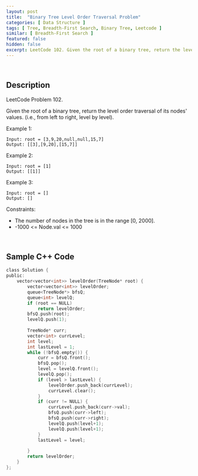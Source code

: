 ```yaml
---
layout: post
title:  "Binary Tree Level Order Traversal Problem"
categories: [ Data Structure ]
tags: [ Tree, Breadth-First Search, Binary Tree, Leetcode ]
similar: [ Breadth-First Search ]
featured: false
hidden: false
excerpt: LeetCode 102. Given the root of a binary tree, return the level order traversal of its nodes' values.
---
```


<br />

## Description

LeetCode Problem 102. 

Given the root of a binary tree, return the level order traversal of its nodes' values. (i.e., from left to right, level by level).


Example 1:
```
Input: root = [3,9,20,null,null,15,7]
Output: [[3],[9,20],[15,7]]
```

Example 2:
```
Input: root = [1]
Output: [[1]]
```

Example 3:
```
Input: root = []
Output: []
```

Constraints:

* The number of nodes in the tree is in the range [0, 2000].
* -1000 <= Node.val <= 1000

<br />

## Sample C++ Code


```c
class Solution {
public:
    vector<vector<int>> levelOrder(TreeNode* root) {
        vector<vector<int>> levelOrder;
        queue<TreeNode*> bfsQ;
        queue<int> levelQ;
        if (root == NULL)
            return levelOrder;
        bfsQ.push(root);
        levelQ.push(1);
        
        TreeNode* curr;
        vector<int> currLevel;
        int level;
        int lastLevel = 1;
        while (!bfsQ.empty()) {
            curr = bfsQ.front();
            bfsQ.pop();
            level = levelQ.front();
            levelQ.pop();
            if (level > lastLevel) {
                levelOrder.push_back(currLevel);
                currLevel.clear();
            }
            if (curr != NULL) {
                currLevel.push_back(curr->val);
                bfsQ.push(curr->left);
                bfsQ.push(curr->right);
                levelQ.push(level+1);
                levelQ.push(level+1);
            }    
            lastLevel = level;
            
        }
        return levelOrder;
    }
};
```
